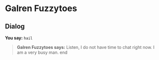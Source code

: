 # Galren Fuzzytoes
## Dialog

**You say:** `hail`



>**Galren Fuzzytoes says:** Listen, I do not have time to chat right now.  I am a very busy man.
end
